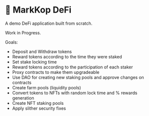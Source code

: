 # 🏦 MarkKop DeFi

A demo DeFi application built from scratch.  

Work in Progress.  

Goals:  
- Deposit and Withdraw tokens
- Reward tokens according to the time they were staked
- Set stake locking time
- Reward tokens according to the participation of each staker
- Proxy contracts to make them upgradeable
- Use DAO for creating new staking pools and approve changes on contracts
- Create farm pools (liquidity pools)
- Convert tokens to NFTs with random lock time and % rewards generation
- Create NFT staking pools
- Apply slither security fixes